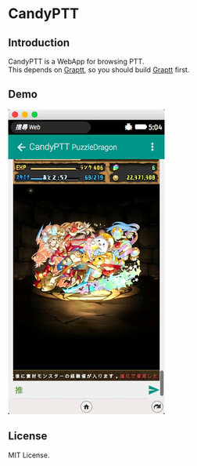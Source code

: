 # CandyPTT
## Introduction
CandyPTT is a WebApp for browsing PTT.  
This depends on [Graptt](https://github.com/c910335/Graptt), so you should build [Graptt](https://github.com/c910335/Graptt) first.
## Demo
[![Demo](Demo.png)](https://youtu.be/_ROP3JA5Iuw)
## License
MIT License.
